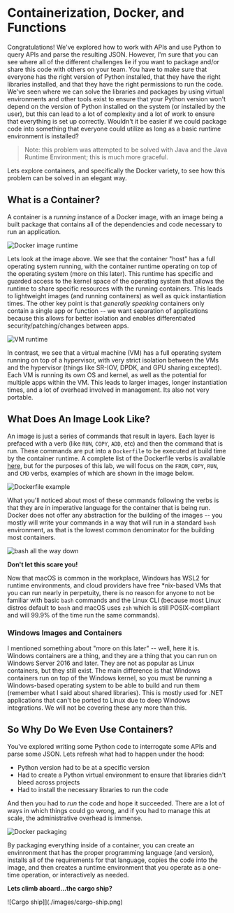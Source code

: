 # Containerization, Docker, and Functions

Congratulations!  We've explored how to work with APIs and use Python to query APIs and parse the resulting JSON.  However, I'm sure that you can see where all of the different challenges lie if you want to package and/or share this code with others on your team.  You have to make sure that everyone has the right version of Python installed, that they have the right libraries installed, and that they have the right permissions to run the code.  We've seen where we can solve the libraries and packages by using virtual environments and other tools exist to ensure that your Python version won't depend on the version of Python installed on the system (or installed by the user), but this can lead to a lot of complexity and a lot of work to ensure that everything is set up correctly.  Wouldn't it be easier if we could package code into something that everyone could utilize as long as a basic runtime environment is installed?

> Note: this problem was attempted to be solved with Java and the Java Runtime Environment; this is much more graceful.

Lets explore containers, and specifically the Docker variety, to see how this problem can be solved in an elegant way.

## What is a Container?

A container is a *running* instance of a Docker image, with an image being a built package that contains all of the dependencies and code necessary to run an application.

![Docker image runtime](./images/Picture1.png)

Lets look at the image above.  We see that the container "host" has a full operating system running, with the container runtime operating on top of the operating system (more on this later).  This runtime has specific and guarded access to the kernel space of the operating system that allows the runtime to share specific resources with the running containers.  This leads to lightweight images (and running containers) as well as quick instantiation times.  The other key point is that *generally speaking* containers only contain a single app or function -- we want separation of applications because this allows for better isolation and enables differentiated security/patching/changes between apps.

![VM runtime](./images/Picture2.png)

In contrast, we see that a virtual machine (VM) has a full operating system running on top of a hypervisor, with very strict isolation between the VMs and the hypervisor (things like SR-IOV, DPDK, and GPU sharing excepted).  Each VM is running its own OS and kernel, as well as the potential for multiple apps within the VM.  This leads to larger images, longer instantiation times, and a lot of overhead involved in management.  Its also not very portable.

## What Does An Image Look Like?

An image is just a series of commands that result in layers.  Each layer is prefaced with a verb (like `RUN`, `COPY`, `ADD`, etc) and then the command that is run.  These commands are put into a `Dockerfile` to be executed at build time by the container runtime.  A complete list of the Dockerfile verbs is available [here](https://docs.docker.com/reference/dockerfile/), but for the purposes of this lab, we will focus on the `FROM`, `COPY`, `RUN`, and `CMD` verbs, examples of which are shown in the image below.

![Dockerfile example](./images/Picture3.png)

What you'll noticed about most of these commands following the verbs is that they are in imperative language for the container that is being run.  Docker does not offer any abstraction for the building of the images -- you mostly will write your commands in a way that will run in a standard `bash` environment, as that is the lowest common denominator for the building most containers.

![bash all the way down](./images/Picture5.jpg)

**Don't let this scare you!**

Now that macOS is common in the workplace, Windows has WSL2 for runtime environments, and cloud providers have free *nix-based VMs that you can run nearly in perpetuity, there is no reason for anyone to not be familiar with basic `bash` commands and the Linux CLI (because most Linux distros default to `bash` and macOS uses `zsh` which is still POSIX-compliant and will 99.9% of the time run the same commands).

### Windows Images and Containers

I mentioned something about "more on this later" -- well, here it is.  Windows containers are a thing, and they are a thing that you can run on Windows Server 2016 and later.  They are not as popular as Linux containers, but they still exist.  The main difference is that Windows containers run on top of the Windows kernel, so you must be running a Windows-based operating system to be able to build and run them (remember what I said about shared libraries).  This is mostly used for .NET applications that can't be ported to Linux due to deep Windows integrations.  We will not be covering these any more than this.

## So Why Do We Even Use Containers?

You've explored writing some Python code to interrogate some APIs and parse some JSON.  Lets refresh what had to happen under the hood:

- Python version had to be at a specific version
- Had to create a Python virtual environment to ensure that libraries didn't bleed across projects
- Had to install the necessary libraries to run the code

And then you had to *run* the code and hope it succeeded.  There are a lot of ways in which things could go wrong, and if you had to manage this at scale, the administrative overhead is immense.

![Docker packaging](./images/Picture6.png)

By packaging everything inside of a container, you can create an envinronment that has the proper programming language (and version), installs all of the requirements for that language, copies the code into the image, and then creates a runtime environment that you operate as a one-time operation, or interactively as needed.

**Lets climb aboard...the cargo ship?**

![Cargo ship]](./images/cargo-ship.png)